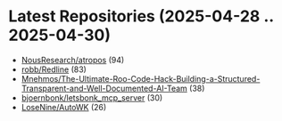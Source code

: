 # Latest Repositories (2025-04-28 .. 2025-04-30)

- [NousResearch/atropos](https://github.com/NousResearch/atropos) (94)
- [robb/Redline](https://github.com/robb/Redline) (83)
- [Mnehmos/The-Ultimate-Roo-Code-Hack-Building-a-Structured-Transparent-and-Well-Documented-AI-Team](https://github.com/Mnehmos/The-Ultimate-Roo-Code-Hack-Building-a-Structured-Transparent-and-Well-Documented-AI-Team) (38)
- [bjoernbonk/letsbonk_mcp_server](https://github.com/bjoernbonk/letsbonk_mcp_server) (30)
- [LoseNine/AutoWK](https://github.com/LoseNine/AutoWK) (26)
